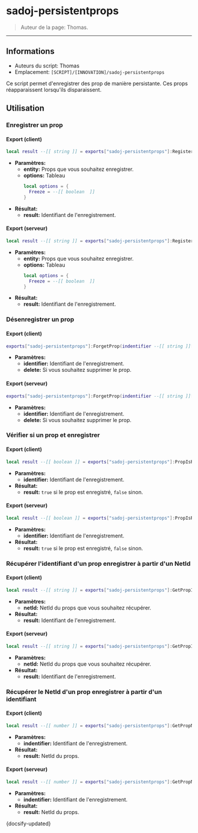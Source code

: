 # sadoj-persistentprops

> Auteur de la page: Thomas.

---

## Informations

* Auteurs du script: Thomas
* Emplacement: `[SCRIPT]/[INNOVATION]/sadoj-persistentprops`

Ce script permet d'enregistrer des prop de manière persistante. Ces props réapparaissent lorsqu'ils disparaissent.

## Utilisation

### Enregistrer un prop

<!-- tabs:start -->
#### **Export (client)**
```lua
local result --[[ string ]] = exports["sadoj-persistentprops"]:RegisterProp(entity --[[ entity ]] [, options --[[ table ]]])
```

* **Paramètres:**
  * **entity:** Props que vous souhaitez enregistrer.
  * **options:** Tableau
      ```lua
      local options = {
        Freeze = --[[ boolean  ]]
      }
      ```
* **Résultat:**
  * **result:** Identifiant de l'enregistrement.

#### **Export (serveur)**
```lua
local result --[[ string ]] = exports["sadoj-persistentprops"]:RegisterProp(entity --[[ entity ]][, options --[[ table ]]])
```

* **Paramètres:**
  * **entity:** Props que vous souhaitez enregistrer.
  * **options:** Tableau
      ```lua
      local options = {
        Freeze = --[[ boolean  ]]
      }
      ```
* **Résultat:**
  * **result:** Identifiant de l'enregistrement.
<!-- tabs:end -->

### Désenregistrer un prop

<!-- tabs:start -->
#### **Export (client)**
```lua
exports["sadoj-persistentprops"]:ForgetProp(indentifier --[[ string ]][, delete --[[ boolean  ]]])
```

* **Paramètres:**
  * **identifier:** Identifiant de l'enregistrement.
  * **delete:** Si vous souhaitez supprimer le prop.

#### **Export (serveur)**
```lua
exports["sadoj-persistentprops"]:ForgetProp(indentifier --[[ string ]][, delete --[[ boolean  ]]])
```

* **Paramètres:**
  * **identifier:** Identifiant de l'enregistrement.
  * **delete:** Si vous souhaitez supprimer le prop.
<!-- tabs:end -->


### Vérifier si un prop et enregistrer

<!-- tabs:start -->
#### **Export (client)**
```lua
local result --[[ boolean ]] = exports["sadoj-persistentprops"]:PropIsRegistered(indentifier --[[ string ]])
```
* **Paramètres:**
  * **identifier:** Identifiant de l'enregistrement.
* **Résultat:**
  * **result:** `true` si le prop est enregistré, `false` sinon.

#### **Export (serveur)**
```lua
local result --[[ boolean ]] = exports["sadoj-persistentprops"]:PropIsRegistered(indentifier --[[ string ]])
```
* **Paramètres:**
  * **identifier:** Identifiant de l'enregistrement.
* **Résultat:**
  * **result:** `true` si le prop est enregistré, `false` sinon.
<!-- tabs:end -->

### Récupérer l'identifiant d'un prop enregistrer à partir d'un NetId

<!-- tabs:start -->
#### **Export (client)**
```lua
local result --[[ string ]] = exports["sadoj-persistentprops"]:GetPropIndentifierByNetId(netId --[[ number ]])
```
* **Paramètres:**
  * **netId:** NetId du props que vous souhaitez récupérer.
* **Résultat:**
  * **result:** Identifiant de l'enregistrement.

#### **Export (serveur)**
```lua
local result --[[ string ]] = exports["sadoj-persistentprops"]:GetPropIndentifierByNetId(netId --[[ number ]])
```
* **Paramètres:**
  * **netId:** NetId du props que vous souhaitez récupérer.
* **Résultat:**
  * **result:** Identifiant de l'enregistrement.
<!-- tabs:end -->

### Récupérer le NetId d'un prop enregistrer à partir d'un identifiant
<!-- tabs:start -->
#### **Export (client)**
```lua
local result --[[ number ]] = exports["sadoj-persistentprops"]:GetPropNetIdByIndentifier(indentifier --[[ string ]])
```
* **Paramètres:**
  * **indentifier:** Identifiant de l'enregistrement.
* **Résultat:**
  * **result:** NetId du props.

#### **Export (serveur)**
```lua
local result --[[ number ]] = exports["sadoj-persistentprops"]:GetPropNetIdByIndentifier(indentifier --[[ string ]])
```
* **Paramètres:**
  * **indentifier:** Identifiant de l'enregistrement.
* **Résultat:**
  * **result:** NetId du props.
<!-- tabs:end -->

{docsify-updated}
